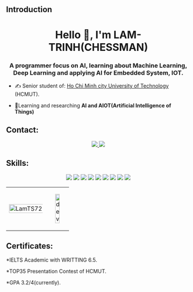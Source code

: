 ## Introduction
<h1 align="center">Hello 👋, I'm LAM-TRINH(CHESSMAN)</h1>
<h3 align="center">A programmer focus on AI, learning about Machine Learning, Deep Learning and applying AI for Embedded System, IOT.  </h3>

- ✍ Senior student of: [Ho Chi Minh city University of Technology](https://www.hcmut.edu.vn/vi) (HCMUT).

- 🌱Learning and researching **AI and AIOT(Artificial Intelligence of Things)**


## Contact:


<p align="center">

  <a href="https://www.facebook.com/lamsmilehi/" alt="Facebook">
    <img src="https://img.icons8.com/fluent/48/000000/facebook-new.png" target="_blank" />
  </a> 
  <a href="mailto:sonlam7220@gmail.com" alt="Email">
    <img src="https://img.icons8.com/fluency/48/000000/apple-mail.png"/>
  </a>
</p>

## Skills:
<p align="center">
  <img src="https://img.icons8.com/color/48/000000/python--v1.png"/>
   <img src="https://img.icons8.com/color/48/000000/c-programming.png"/>
  <img src="https://img.icons8.com/color/48/000000/c-plus-plus-logo.png"/>
  <img src="https://img.icons8.com/color/48/000000/c-sharp-logo.png"/>
  <img src="https://img.icons8.com/fluency/48/000000/matlab.png"/>
  <img src="https://img.icons8.com/fluency/48/000000/rstudio.png"/>
  <img src="https://img.icons8.com/color/48/000000/haskell.png"/>
  <img src="https://img.icons8.com/sf-regular/48/github.png"/>
  <img src="https://img.icons8.com/color/48/postgreesql.png"/>
</p>

<table style="width:200%;">
  <tr>
      <td>
      <img src="https://github-readme-stats.vercel.app/api/top-langs/?username=LamTS72&bg_color=FFFFFF00&text_color=179fa3&layout=compact&hide=CSS&langs_count=10&custom_title=Top%20ngôn%20ngữ%20được%20dùng" alt="LamTS72" width="200%"/>
    </td>
    <td>
      <p align="center"> 
        <img src="https://cdn.dribbble.com/users/1059583/screenshots/4171367/coding-freak.gif" alt="dev" width="50%"/>
      </p>
    </td>
  </tr>
</table>

## Certificates:
*IELTS Academic with WRITTING 6.5.

*TOP35 Presentation Contest of HCMUT.

*GPA 3.2/4(currently).


